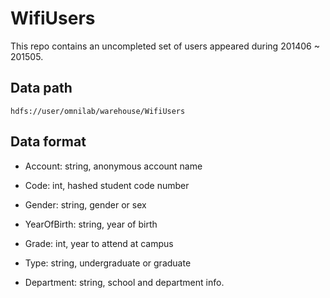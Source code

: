 # WifiUsers

This repo contains an uncompleted set of users appeared during 201406 ~ 201505.


## Data path

    hdfs://user/omnilab/warehouse/WifiUsers


## Data format

* Account: string, anonymous account name

* Code: int, hashed student code number

* Gender: string, gender or sex

* YearOfBirth: string, year of birth

* Grade: int, year to attend at campus

* Type: string, undergraduate or graduate

* Department: string, school and department info.
